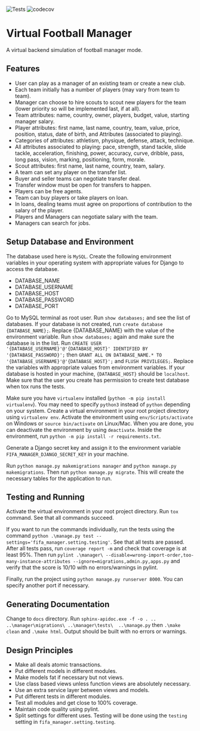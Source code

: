 ![Tests](https://github.com/proafxin/football_manager/actions/workflows/test.yml/badge.svg)
![codecov](https://img.shields.io/codecov/c/github/proafxin/football_manager)

# Virtual Football Manager
A virtual backend simulation of football manager mode.

## Features
- User can play as a manager of an existing team or create a new club.
- Each team initially has a number of players (may vary from team to team).
- Manager can choose to hire scouts to scout new players for the team (lower priority so will be implemented last, if at all).
- Team attributes: name, country, owner, players, budget, value, starting manager salary.
- Player attributes: first name, last name, country, team, value, price, position, status, date of birth, and Attributes (associated to playing).
- Categories of attributes: athletism, physique, defense, attack, technique.
- All attributes associated to playing: pace, strength, stand tackle, slide tackle, acceleration, finishing, power, accuracy, curve, dribble, pass, long pass, vision, marking, positioning, form, morale.
- Scout attributes: first name, last name, country, team, salary.
- A team can set any player on the transfer list.
- Buyer and seller teams can negotiate transfer deal.
- Transfer window must be open for transfers to happen.
- Players can be free agents.
- Team can buy players or take players on loan.
- In loans, dealing teams must agree on proportions of contribution to the salary of the player.
- Players and Managers can negotiate salary with the team.
- Managers can search for jobs.

## Setup Database and Environment
The database used here is `MySQL`. Create the following environment variables in your operating system with appropriate values for Django to access the database.
- DATABASE_NAME
- DATABASE_USERNAME
- DATABASE_HOST
- DATABASE_PASSWORD
- DATABASE_PORT

Go to MySQL terminal as root user. Run `show databases;` and see the list of databases. If your database is not created, run `create database {DATABASE_NAME};`. Replace {DATABASE_NAME} with the value of the environment variable. Run `show databases;` again and make sure the database is in the list. Run `CREATE USER '{DATABASE_USERNAME}'@'{DATABASE_HOST}' IDENTIFIED BY '{DATABASE_PASSWORD}';` then `GRANT ALL ON DATABASE_NAME.* TO '{DATABASE_USERNAME}'@'{DATABASE_HOST}';` and `FLUSH PRIVILEGES;`. Replace the variables with appropriate values from environment variables. If your database is hosted in your machine, `{DATABASE_HOST}` should be `localhost`. Make sure that the user you create has permission to create test database when tox runs the tests.

Make sure you have `virtualenv` installed (`python -m pip install virtualenv`). You may need to specify `python3` instead of `python` depending on your system. Create a virtual environment in your root project directory using `virtualenv env`. Activate the environment using `env/Scripts/activate` on Windows or `source bin/activate` on Linux/Mac. When you are done, you can deactivate the environment by using `deactivate`. Inside the environment, run `python -m pip install -r requirements.txt`.

Generate a Django secret key and assign it to the environment variable `FIFA_MANAGER_DJANGO_SECRET_KEY` in your machine.

Run `python manage.py makemigrations manager` and `python manage.py makemigrations`. Then run `python manage.py migrate`. This will create the necessary tables for the application to run.

## Testing and Running
Activate the virtual environment in your root project directory. Run `tox` command. See that all commands succeed.

If you want to run the commands individually, run the tests using the command `python .\manage.py test --settings='fifa_manager.setting.testing'`. See that all tests are passed. After all tests pass, run `coverage report -m` and check that coverage is at least 95%. Then run `pylint .\manager\ --disable=wrong-import-order,too-many-instance-attributes --ignore=migrations,admin.py,apps.py` and verify that the score is 10/10 with no errors/warnings in pylint.

Finally, run the project using `python manage.py runserver 8000`. You can specify another port if necessary.

## Generating Documentation
Change to `docs` directory. Run `sphinx-apidoc.exe -f -o . .. ..\manager\migrations\ ..\manager\tests\  ..\manage.py` then `.\make clean` and `.\make html`. Output should be built with no errors or warnings.

## Design Principles
- Make all deals atomic transactions.
- Put different models in different modules.
- Make models fat if necessary but not views.
- Use class based views unless function views are absolutely necessary.
- Use an extra service layer between views and models.
- Put different tests in different modules.
- Test all modules and get close to 100% coverage.
- Maintain code quality using pylint.
- Split settings for different uses. Testing will be done using the `testing` setting in `fifa_manager.setting.testing`.
